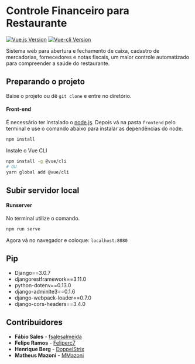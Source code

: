

# Controle Financeiro para Restaurante

[![Vue.js Version][vue-image]][vue-url]
[![Vue-cli Version][cli-image]][cli-url]


Sistema web para abertura e fechamento de caixa, cadastro de mercadorias, fornecedores e notas fiscais, um maior controle automatizado para compreender a saúde do restaurante.

## Preparando o projeto

Baixe o projeto ou dê `git clone` e entre no diretório.

#### Front-end

É necessário ter instalado o [node.js](https://nodejs.org/en/download/). Depois vá na pasta `frontend` pelo terminal e use o comando abaixo para instalar as dependências do node.

```sh
npm install
```
Instale o Vue CLI
```sh
npm install -g @vue/cli
# OU
yarn global add @vue/cli
```
## Subir servidor local

#### Runserver

No terminal utilize o comando.

```sh
npm run serve
```

Agora vá no navegador e coloque: `localhost:8080` 

## Pip

- Django==3.0.7
- djangorestframework==3.11.0
- python-dotenv==0.13.0
- django-adminlte3==0.1.6
- django-webpack-loader==0.7.0
- django-cors-headers==3.4.0


## Contribuidores

* **Fábio Sales** - [fsalesalmeida](https://github.com/fsalesalmeida)
* **Felipe Ramos** - [Feliperc7](https://github.com/Feliperc7)
* **Henrique Berg** - [DoppelStrix](https://github.com/DoppelStrix)
* **Matheus Mazoni** - [MMazoni](https://github.com/MMazoni)


[vue-image]: https://img.shields.io/badge/vue-v2.6.11-green
[vue-url]: https://vuejs.org/
[cli-image]: https://img.shields.io/badge/cli-v4.5.0-yellow
[cli-url]: https://cli.vuejs.org/
